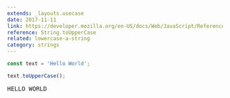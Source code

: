 ```yaml
---
extends: _layouts.usecase
date: 2017-11-11
link: https://developer.mozilla.org/en-US/docs/Web/JavaScript/Reference/Global_Objects/String/toUpperCase
reference: String.toUpperCase
related: lowercase-a-string
category: strings
---
```


```javascript
const text = 'Hello World';

text.toUpperCase();
```

<pre class="output">HELLO WORLD</pre>
